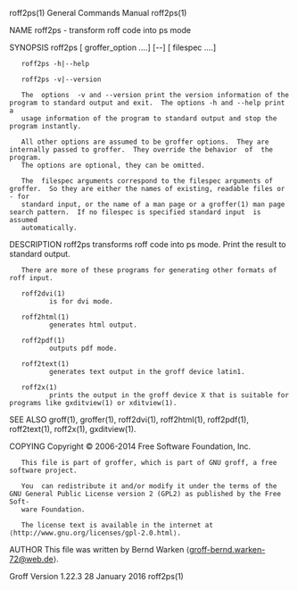 roff2ps(1)                                                    General Commands Manual                                                   roff2ps(1)

NAME
       roff2ps - transform roff code into ps mode

SYNOPSIS
       roff2ps [ groffer_option ....]  [--] [ filespec ....]

       roff2ps -h|--help

       roff2ps -v|--version

       The  options  -v and --version print the version information of the program to standard output and exit.  The options -h and --help print a
       usage information of the program to standard output and stop the program instantly.

       All other options are assumed to be groffer options.  They are internally passed to groffer.  They override the behavior  of  the  program.
       The options are optional, they can be omitted.

       The  filespec arguments correspond to the filespec arguments of groffer.  So they are either the names of existing, readable files or - for
       standard input, or the name of a man page or a groffer(1) man page search pattern.  If no filespec is specified standard input  is  assumed
       automatically.

DESCRIPTION
       roff2ps transforms roff code into ps mode.  Print the result to standard output.

       There are more of these programs for generating other formats of roff input.

       roff2dvi(1)
              is for dvi mode.

       roff2html(1)
              generates html output.

       roff2pdf(1)
              outputs pdf mode.

       roff2text(1)
              generates text output in the groff device latin1.

       roff2x(1)
              prints the output in the groff device X that is suitable for programs like gxditview(1) or xditview(1).

SEE ALSO
       groff(1), groffer(1), roff2dvi(1), roff2html(1), roff2pdf(1), roff2text(1), roff2x(1), gxditview(1).

COPYING
       Copyright © 2006-2014 Free Software Foundation, Inc.

       This file is part of groffer, which is part of GNU groff, a free software project.

       You  can redistribute it and/or modify it under the terms of the GNU General Public License version 2 (GPL2) as published by the Free Soft‐
       ware Foundation.

       The license text is available in the internet at ⟨http://www.gnu.org/licenses/gpl-2.0.html⟩.

AUTHOR
       This file was written by Bernd Warken ⟨groff-bernd.warken-72@web.de⟩.

Groff Version 1.22.3                                              28 January 2016                                                       roff2ps(1)
